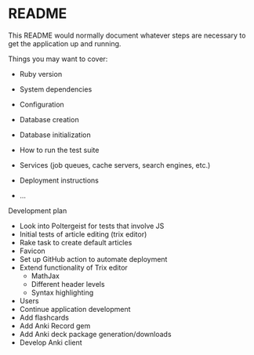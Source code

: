 # README

This README would normally document whatever steps are necessary to get the
application up and running.

Things you may want to cover:

* Ruby version

* System dependencies

* Configuration

* Database creation

* Database initialization

* How to run the test suite

* Services (job queues, cache servers, search engines, etc.)

* Deployment instructions

* ...

Development plan
- Look into Poltergeist for tests that involve JS
- Initial tests of article editing (trix editor)
- Rake task to create default articles
- Favicon
- Set up GitHub action to automate deployment
- Extend functionality of Trix editor
  - MathJax
  - Different header levels
  - Syntax highlighting
- Users
- Continue application development
- Add flashcards
- Add Anki Record gem
- Add Anki deck package generation/downloads
- Develop Anki client